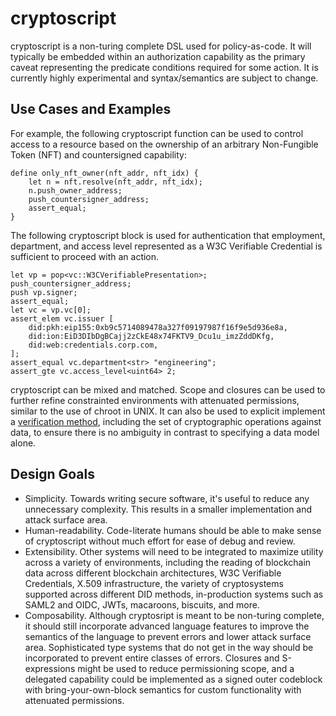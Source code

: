 # cryptoscript

cryptoscript is a non-turing complete DSL used for policy-as-code. It will
typically be embedded within an authorization capability as the primary caveat
representing the predicate conditions required for some action. It is currently
highly experimental and syntax/semantics are subject to change.

## Use Cases and Examples

For example, the following cryptoscript function can be used to control access
to a resource based on the ownership of an arbitrary Non-Fungible Token (NFT)
and countersigned capability:
```
define only_nft_owner(nft_addr, nft_idx) {
    let n = nft.resolve(nft_addr, nft_idx);
    n.push_owner_address;
    push_countersigner_address;
    assert_equal;
}
```

The following cryptoscript block is used for authentication that employment,
department, and access level represented as a W3C Verifiable Credential is
sufficient to proceed with an action.
```
let vp = pop<vc::W3CVerifiablePresentation>;
push_countersigner_address;
push vp.signer;
assert_equal;
let vc = vp.vc[0];
assert_elem vc.issuer [
    did:pkh:eip155:0xb9c5714089478a327f09197987f16f9e5d936e8a,
    did:ion:EiD3DIbDgBCajj2zCkE48x74FKTV9_Dcu1u_imzZddDKfg,
    did:web:credentials.corp.com,
];
assert_equal vc.department<str> "engineering";
assert_gte vc.access_level<uint64> 2;
```

cryptoscript can be mixed and matched. Scope and closures can be used to
further refine constrainted environments with attenuated permissions, similar
to the use of chroot in UNIX. It can also be used to explicit implement a
[verification method](https://www.w3.org/TR/did-core/#verification-methods),
including the set of cryptographic operations against data, to ensure there is
no ambiguity in contrast to specifying a data model alone.

## Design Goals
- Simplicity. Towards writing secure software, it's useful to reduce any
  unnecessary complexity. This results in a smaller implementation and attack
  surface area.
- Human-readability. Code-literate humans should be able to make sense of
  cryptoscript without much effort for ease of debug and review.
- Extensibility. Other systems will need to be integrated to maximize utility
  across a variety of environments, including the reading of blockchain data
  across different blockchain architectures, W3C Verifiable Credentials, X.509
  infrastructure, the variety of cryptosystems supported across different DID
  methods, in-production systems such as SAML2 and OIDC, JWTs, macaroons,
  biscuits, and more.
- Composability. Although cryptosript is meant to be non-turing complete, it
  should still incorporate advanced language features to improve the semantics
  of the language to prevent errors and lower attack surface area.
  Sophisticated type systems that do not get in the way should be incorporated
  to prevent entire classes of errors. Closures and S-expressions might be used
  to reduce permissioning scope, and a delegated capability could be
  implemented as a signed outer codeblock with bring-your-own-block semantics
  for custom functionality with attenuated permissions.
